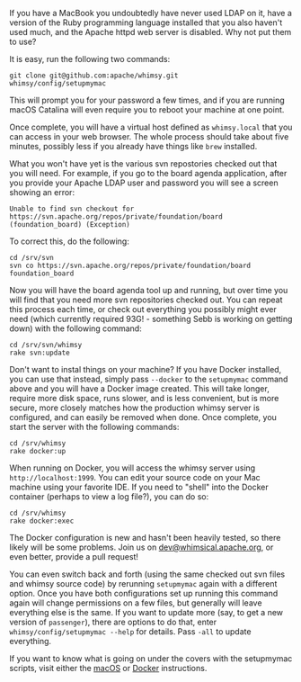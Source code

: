 If you have a MacBook you undoubtedly have never used LDAP on it, have a
version of the Ruby programming language installed that you also haven't used
much, and the Apache httpd web server is disabled.  Why not put them to use?

It is easy, run the following two commands:

    git clone git@github.com:apache/whimsy.git
    whimsy/config/setupmymac

This will prompt you for your password a few times, and if you are running
macOS Catalina will even require you to reboot your machine at one point.

Once complete, you will have a virtual host defined as `whimsy.local` that
you can access in your web browser.  The whole process should take about
five minutes, possibly less if you already have things like `brew` installed.

What you won't have yet is the various svn repostories checked out that you
will need.  For example, if you go to the board agenda application, after you
provide your Apache LDAP user and password you will see a screen showing an
error:

    Unable to find svn checkout for https://svn.apache.org/repos/private/foundation/board (foundation_board) (Exception)

To correct this, do the following:

    cd /srv/svn
    svn co https://svn.apache.org/repos/private/foundation/board foundation_board

Now you will have the board agenda tool up and running, but over time you will
find that you need more svn repositories checked out.  You can repeat this
process each time, or check out everything you possibly might ever need (which
currently required 93G! - something Sebb is working on getting down) with the
following command:

    cd /srv/svn/whimsy
    rake svn:update

Don't want to instal things on your machine?  If you have Docker installed, you
can use that instead, simply pass `--docker` to the `setupmymac` command above
and you will have a Docker image created.  This will take longer, require more
disk space, runs slower, and is less convenient, but is more secure, more
closely matches how the production whimsy server is configured, and can easily
be removed when done.  Once complete, you start the server with the following
commands:

    cd /srv/whimsy
    rake docker:up

When running on Docker, you will access the whimsy server using
`http://localhost:1999`.  You can edit your source code on your Mac machine
using your favorite IDE.  If you need to "shell" into the Docker container
(perhaps to view a log file?), you can do so:

    cd /srv/whimsy
    rake docker:exec

The Docker configuration is new and hasn't been heavily tested, so there
likely will be some problems.  Join us on
[dev@whimsical.apache.org](https://lists.apache.org/list.html?dev@whimsical.apache.org), or even better, provide a pull request!

You can even switch back and forth (using the same checked out svn files and
whimsy source code) by rerunning `setupmymac` again with a different option.
Once you have both configurations set up running this command again will change
permissions on a few files, but generally will leave everything else is the
same.  If you want to update more (say, to get a new version of `passenger`),
there are options to do that, enter `whimsy/config/setupmymac --help` for
details.  Pass `-all` to update everything.

If you want to know what is going on under the covers with the setupmymac
scripts, visit either the [macOS](./MACOSX.md) or [Docker](./DOCKER.md)
instructions.
